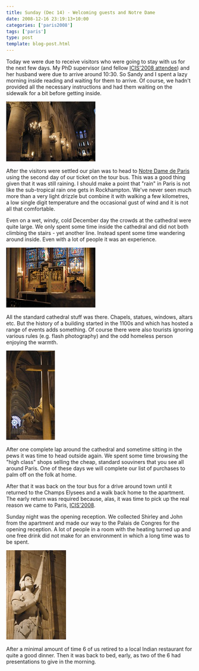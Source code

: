 ```yaml
---
title: Sunday (Dec 14) - Welcoming guests and Notre Dame
date: 2008-12-16 23:19:13+10:00
categories: ['paris2008']
tags: ['paris']
type: post
template: blog-post.html
---
```

Today we were due to receive visitors who were going to stay with us for the next few days. My PhD supervisor (and fellow [ICIS'2008 attendee](http://www.icis2008.org/)) and her husband were due to arrive around 10:30. So Sandy and I spent a lazy morning inside reading and waiting for them to arrive. Of course, we hadn't provided all the necessary instructions and had them waiting on the sidewalk for a bit before getting inside.

[![Inside Notre Dame de Paris](images/3112522763_9f316077ec_m.jpg)](http://www.flickr.com/photos/david_jones/3112522763/ "Inside Notre Dame de Paris by David T Jones, on Flickr")

After the visitors were settled our plan was to head to [Notre Dame de Paris](http://en.wikipedia.org/wiki/Notre_Dame_de_Paris) using the second day of our ticket on the tour bus. This was a good thing given that it was still raining. I should make a point that "rain" in Paris is not like the sub-tropical rain one gets in Rockhampton. We've never seen much more than a very light drizzle but combine it with walking a few kilometres, a low single digit temperature and the occasional gust of wind and it is not all that comfortable.

Even on a wet, windy, cold December day the crowds at the cathedral were quite large. We only spent some time inside the cathedral and did not both climbing the stairs - yet another line. Instead spent some time wandering around inside. Even with a lot of people it was an experience.

[![Notre-Dame de Paris an altar?](images/3106907445_a2d5a03816_m.jpg)](http://www.flickr.com/photos/david_jones/3106907445/ "Notre-Dame de Paris an altar? by David T Jones, on Flickr")

All the standard cathedral stuff was there. Chapels, statues, windows, altars etc. But the history of a building started in the 1100s and which has hosted a range of events adds something. Of course there were also tourists ignoring various rules (e.g. flash photography) and the odd homeless person enjoying the warmth.

[![Notre-Dame de Paris](images/3106903335_fcebf5a96e_m.jpg)](http://www.flickr.com/photos/david_jones/3106903335/ "Notre-Dame de Paris by David T Jones, on Flickr")

After one complete lap around the cathedral and sometime sitting in the pews it was time to head outside again. We spent some time browsing the "high class" shops selling the cheap, standard souviners that you see all around Paris. One of these days we will complete our list of purchases to palm off on the folk at home.

After that it was back on the tour bus for a drive around town until it returned to the Champs Elysees and a walk back home to the apartment. The early return was required because, alas, it was time to pick up the real reason we came to Paris, [ICIS'2008](http://www.icis2008.org).

Sunday night was the opening reception. We collected Shirley and John from the apartment and made our way to the Palais de Congres for the opening reception. A lot of people in a room with the heating turned up and one free drink did not make for an environment in which a long time was to be spent.

[![joan of arc at the Notre-Dame de Paris](images/3107732410_969fe6318b_m.jpg)](http://www.flickr.com/photos/david_jones/3107732410/ "joan of arc at the Notre-Dame de Paris by David T Jones, on Flickr")

After a minimal amount of time 6 of us retired to a local Indian restaurant for quite a good dinner. Then it was back to bed, early, as two of the 6 had presentations to give in the morning.